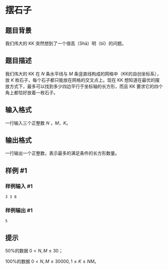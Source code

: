 # 摆石子

## 题目背景

我们伟大的 KK 突然想到了一个很高（Shā）明（bī）的问题。

## 题目描述

我们伟大的 KK 在 $N$ 条水平线与 $M$ 条竖直线构成的网格中（KK的自创坐标系），放 $K$ 枚石子，每个石子都只能放在网格的交叉点上。现在 KK 想知道在最优的摆放方式下，最多可以找到多少四边平行于坐标轴的长方形，而且 KK 要求它的四个角上都恰好放着一枚石子。

## 输入格式

一行输入三个正整数 $N$ ，$M$，$K$。

## 输出格式

一行输出一个正整数，表示最多的满足条件的长方形数量。

## 样例 #1

### 样例输入 #1

```
3 3 8
```

### 样例输出 #1

```
5
```

## 提示

50%的数据    $0 < N, M \leq30$；

100%的数据   $0 < N, M \leq 30000,  1 \leq K \leq NM$。